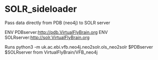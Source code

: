 # SOLR_sideloader
Pass data directly from PDB (neo4j) to SOLR server

ENV PDBserver:http://pdb.VirtualFlyBrain.org
ENV SOLRserver:http://solr.VirtualFlyBrain.org

Runs python3 -m uk.ac.ebi.vfb.neo4j.neo2solr.ols_neo2solr $PDBserver $SOLRserver
from VirtualFlyBrain/VFB_neo4j
